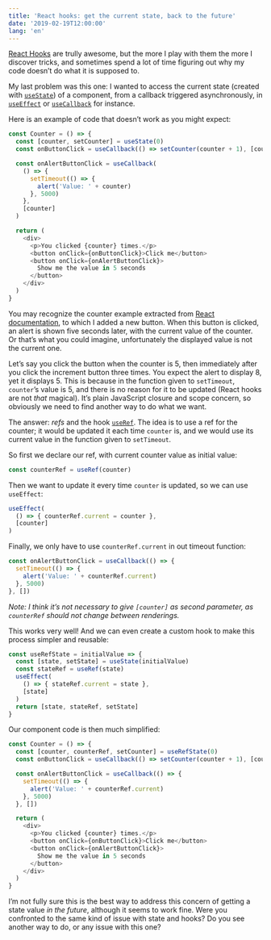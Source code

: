 ```yaml
---
title: 'React hooks: get the current state, back to the future'
date: '2019-02-19T12:00:00'
lang: 'en'
---
```


[React Hooks](https://reactjs.org/docs/hooks-intro.html) are trully awesome, but the more I play with them the more I discover tricks, and sometimes spend a lot of time figuring out why my code doesn’t do what it is supposed to.

My last problem was this one: I wanted to access the current state (created with [`useState`](https://reactjs.org/docs/hooks-state.html)) of a component, from a callback triggered asynchronously, in [`useEffect`](https://reactjs.org/docs/hooks-effect.html) or [`useCallback`](https://reactjs.org/docs/hooks-reference.html#usecallback) for instance.

Here is an example of code that doesn’t work as you might expect:

```js
const Counter = () => {
  const [counter, setCounter] = useState(0)
  const onButtonClick = useCallback(() => setCounter(counter + 1), [counter])

  const onAlertButtonClick = useCallback(
    () => {
      setTimeout(() => {
        alert('Value: ' + counter)
      }, 5000)
    },
    [counter]
  )

  return (
    <div>
      <p>You clicked {counter} times.</p>
      <button onClick={onButtonClick}>Click me</button>
      <button onClick={onAlertButtonClick}>
        Show me the value in 5 seconds
      </button>
    </div>
  )
}
```

You may recognize the counter example extracted from [React documentation](https://reactjs.org/docs/hooks-state.html), to which I added a new button. When this button is clicked, an alert is shown five seconds later, with the current value of the counter. Or that’s what you could imagine, unfortunately the displayed value is not the current one.

Let’s say you click the button when the counter is 5, then immediately after you click the increment button three times. You expect the alert to display 8, yet it displays 5. This is because in the function given to `setTimeout`, `counter`’s value is 5, and there is no reason for it to be updated (React hooks are not _that_ magical). It’s plain JavaScript closure and scope concern, so obviously we need to find another way to do what we want.

The answer: _refs_ and the hook [`useRef`](https://reactjs.org/docs/hooks-reference.html#useref). The idea is to use a ref for the counter; it would be updated it each time `counter` is, and we would use its current value in the function given to `setTimeout`.

So first we declare our ref, with current counter value as initial value:

```js
const counterRef = useRef(counter)
```

Then we want to update it every time `counter` is updated, so we can use `useEffect`:

<!--prettier-ignore-->
```js
useEffect(
  () => { counterRef.current = counter },
  [counter]
)
```

Finally, we only have to use `counterRef.current` in out timeout function:

```js
const onAlertButtonClick = useCallback(() => {
  setTimeout(() => {
    alert('Value: ' + counterRef.current)
  }, 5000)
}, [])
```

_Note: I think it’s not necessary to give `[counter]` as second parameter, as `counterRef` should not change between renderings._

This works very well! And we can even create a custom hook to make this process simpler and reusable:

<!--prettier-ignore-->
```js
const useRefState = initialValue => {
  const [state, setState] = useState(initialValue)
  const stateRef = useRef(state)
  useEffect(
    () => { stateRef.current = state },
    [state]
  )
  return [state, stateRef, setState]
}
```

Our component code is then much simplified:

```js
const Counter = () => {
  const [counter, counterRef, setCounter] = useRefState(0)
  const onButtonClick = useCallback(() => setCounter(counter + 1), [counter])

  const onAlertButtonClick = useCallback(() => {
    setTimeout(() => {
      alert('Value: ' + counterRef.current)
    }, 5000)
  }, [])

  return (
    <div>
      <p>You clicked {counter} times.</p>
      <button onClick={onButtonClick}>Click me</button>
      <button onClick={onAlertButtonClick}>
        Show me the value in 5 seconds
      </button>
    </div>
  )
}
```

I’m not fully sure this is the best way to address this concern of getting a state value _in the future_, although it seems to work fine. Were you confronted to the same kind of issue with state and hooks? Do you see another way to do, or any issue with this one?
